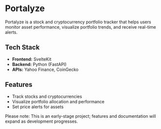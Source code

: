 # Portalyze

Portalyze is a stock and cryptocurrency portfolio tracker that helps users monitor asset performance, visualize portfolio trends, and receive real-time alerts.

## Tech Stack

- **Frontend:** SvelteKit
- **Backend:** Python (FastAPI)
- **APIs:** Yahoo Finance, CoinGecko

## Features

- Track stocks and cryptocurrencies
- Visualize portfolio allocation and performance
- Set price alerts for assets

Please note: This is an early-stage project; features and documentation will expand as development progresses.
